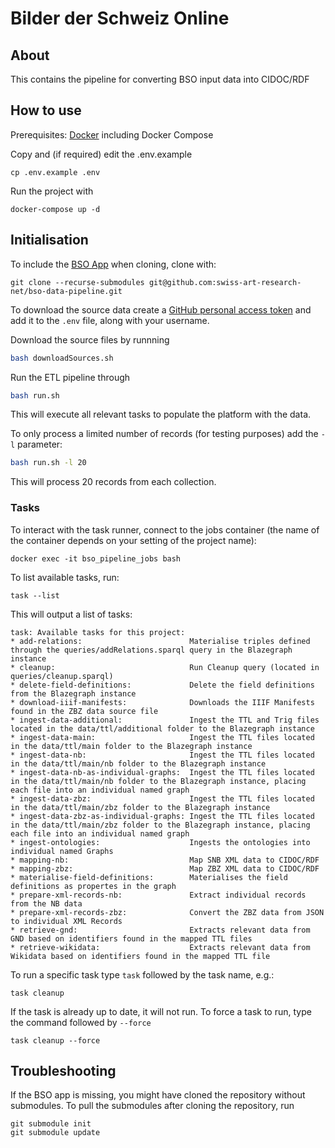 # Bilder der Schweiz Online

## About

This contains the pipeline for converting BSO input data into CIDOC/RDF

## How to use

Prerequisites: [Docker](http://docker.io) including Docker Compose

Copy and (if required) edit the .env.example
```
cp .env.example .env
```

Run the project with
```
docker-compose up -d
```

## Initialisation

To include the [BSO App](https://github.com/swiss-art-research-net/bso-app) when cloning, clone with:
```
git clone --recurse-submodules git@github.com:swiss-art-research-net/bso-data-pipeline.git
```

To download the source data create a [GitHub personal access token](https://github.com/settings/tokens) and add it to the `.env` file, along with your username.

Download the source files by runnning
```sh
bash downloadSources.sh
```

Run the ETL pipeline through
```sh
bash run.sh
```

This will execute all relevant tasks to populate the platform with the data.

To only process a limited number of records (for testing purposes) add the `-l` parameter:
```sh
bash run.sh -l 20
```

This will process 20 records from each collection.

### Tasks

To interact with the task runner, connect to the jobs container (the name of the container depends on your setting of the project name):

`docker exec -it bso_pipeline_jobs bash`

To list available tasks, run:

`task --list`

This will output a list of tasks:
```
task: Available tasks for this project:
* add-relations:                        Materialise triples defined through the queries/addRelations.sparql query in the Blazegraph instance
* cleanup:                              Run Cleanup query (located in queries/cleanup.sparql)
* delete-field-definitions:             Delete the field definitions from the Blazegraph instance
* download-iiif-manifests:              Downloads the IIIF Manifests found in the ZBZ data source file
* ingest-data-additional:               Ingest the TTL and Trig files located in the data/ttl/additional folder to the Blazegraph instance
* ingest-data-main:                     Ingest the TTL files located in the data/ttl/main folder to the Blazegraph instance
* ingest-data-nb:                       Ingest the TTL files located in the data/ttl/main/nb folder to the Blazegraph instance
* ingest-data-nb-as-individual-graphs:  Ingest the TTL files located in the data/ttl/main/nb folder to the Blazegraph instance, placing each file into an individual named graph
* ingest-data-zbz:                      Ingest the TTL files located in the data/ttl/main/zbz folder to the Blazegraph instance
* ingest-data-zbz-as-individual-graphs: Ingest the TTL files located in the data/ttl/main/zbz folder to the Blazegraph instance, placing each file into an individual named graph
* ingest-ontologies:                    Ingests the ontologies into individual named Graphs
* mapping-nb:                           Map SNB XML data to CIDOC/RDF
* mapping-zbz:                          Map ZBZ XML data to CIDOC/RDF
* materialise-field-definitions:        Materialises the field definitions as propertes in the graph
* prepare-xml-records-nb:               Extract individual records from the NB data
* prepare-xml-records-zbz:              Convert the ZBZ data from JSON to individual XML Records
* retrieve-gnd:                         Extracts relevant data from GND based on identifiers found in the mapped TTL files
* retrieve-wikidata:                    Extracts relevant data from Wikidata based on identifiers found in the mapped TTL file                                         
```

To run a specific task type `task` followed by the task name, e.g.:

`task cleanup`

If the task is already up to date, it will not run. To force a task to run, type the command followed by `--force`

`task cleanup --force`
## Troubleshooting

If the BSO app is missing, you might have cloned the repository without submodules. To pull the submodules after cloning the repository, run
```
git submodule init
git submodule update
```
